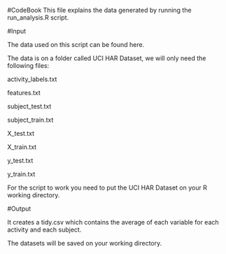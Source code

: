 #CodeBook
This file explains the data generated by running the run_analysis.R script.

#Input

The data used on this script can be found here.

The data is on a folder called UCI HAR Dataset, we will only need the following files:

activity_labels.txt

features.txt

subject_test.txt

subject_train.txt

X_test.txt

X_train.txt

y_test.txt

y_train.txt

For the script to work you need to put the UCI HAR Dataset on your R working directory.

#Output

It creates a tidy.csv which contains the average of each variable for each activity and each subject.

The datasets will be saved on your working directory.
